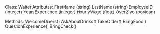 Class: Waiter
  Attributes:
    FirstName (string)
    LastName (string)
    EmployeeID (integer)
    YearsExperience (integer)
    HourlyWage (float)
    Over21yo (boolean)

  Methods:
    WelcomeDiners()
    AskAboutDrinks()
    TakeOrder()
    BringFood()
    QuestionExperience()
    BringCheck()
